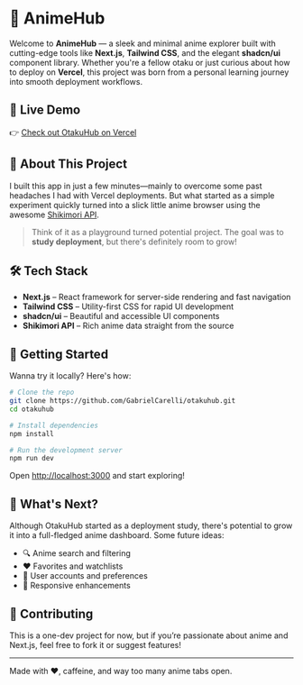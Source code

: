 # 🧠 AnimeHub

Welcome to **AnimeHub** — a sleek and minimal anime explorer built with cutting-edge tools like **Next.js**, **Tailwind CSS**, and the elegant **shadcn/ui** component library. Whether you're a fellow otaku or just curious about how to deploy on **Vercel**, this project was born from a personal learning journey into smooth deployment workflows.

## 🚀 Live Demo

👉 [Check out OtakuHub on Vercel](https://watchanime-jade.vercel.app/)

## 🎯 About This Project

I built this app in just a few minutes—mainly to overcome some past headaches I had with Vercel deployments. But what started as a simple experiment quickly turned into a slick little anime browser using the awesome [Shikimori API](https://shikimori.one/api/doc).

> Think of it as a playground turned potential project. The goal was to **study deployment**, but there's definitely room to grow!

## 🛠️ Tech Stack

- **Next.js** – React framework for server-side rendering and fast navigation
- **Tailwind CSS** – Utility-first CSS for rapid UI development
- **shadcn/ui** – Beautiful and accessible UI components
- **Shikimori API** – Rich anime data straight from the source

## 🧪 Getting Started

Wanna try it locally? Here's how:

```bash
# Clone the repo
git clone https://github.com/GabrielCarelli/otakuhub.git
cd otakuhub

# Install dependencies
npm install

# Run the development server
npm run dev
```

Open [http://localhost:3000](http://localhost:3000) and start exploring!

## 🌱 What's Next?

Although OtakuHub started as a deployment study, there's potential to grow it into a full-fledged anime dashboard. Some future ideas:

- 🔍 Anime search and filtering
- ❤️ Favorites and watchlists
- 🧭 User accounts and preferences
- 📱 Responsive enhancements

## 🤝 Contributing

This is a one-dev project for now, but if you’re passionate about anime and Next.js, feel free to fork it or suggest features!

---

Made with ❤️, caffeine, and way too many anime tabs open.
